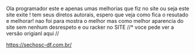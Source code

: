 Ola programador este e apenas umas melhorias que fiz no site 
ou seja este site exite ! tem seus diretos autorais, espero que veja como fica o resutado e melhorar!
nao foi  para mostra o melhor mas como melhor aparencia do site sem nenhum desrespeto e ou racker no SITE
//* voce pede ver a versão origianl aqui // 

https://sechosc-df.com.br/